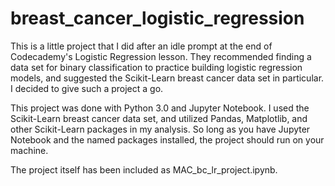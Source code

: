 # breast_cancer_logistic_regression
This is a little project that I did after an idle prompt at the end of Codecademy's Logistic Regression lesson. They recommended finding a data set for binary classification to practice building logistic regression models, and suggested the Scikit-Learn breast cancer data set in particular. I decided to give such a project a go.

This project was done with Python 3.0 and Jupyter Notebook. I used the Scikit-Learn breast cancer data set, and utilized Pandas, Matplotlib, and other Scikit-Learn packages in my analysis. So long as you have Jupyter Notebook and the named packages installed, the project should run on your machine.

The project itself has been included as MAC_bc_lr_project.ipynb.
